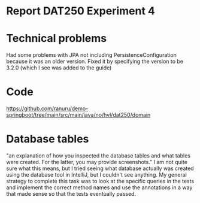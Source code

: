 # Report DAT250 Experiment 4

# Technical problems
Had some problems with JPA not including PersistenceConfiguration because it was an older version. 
Fixed it by specifying the version to be 3.2.0 (which I see was added to the guide)

# Code
https://github.com/ranuru/demo-springboot/tree/main/src/main/java/no/hvl/dat250/domain

# Database tables 
"an explanation of how you inspected the database tables and what tables were created. For the latter, you may provide screenshots."
I am not quite sure what this means, but I tried seeing what database actually was created using the database tool in IntelliJ, but I couldn't see anything. My general strategy to complete this task was to look at the specific queries in the tests and implement the correct method names and use the annotations in a way that made sense so that the tests eventually passed.